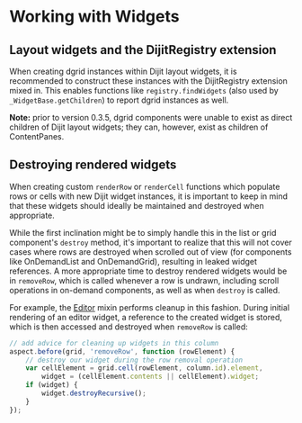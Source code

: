 # Working with Widgets

## Layout widgets and the DijitRegistry extension

When creating dgrid instances within Dijit layout widgets, it is recommended to
construct these instances with the DijitRegistry extension mixed in.
This enables functions like `registry.findWidgets` (also used by
`_WidgetBase.getChildren`) to report dgrid instances as well.

**Note:** prior to version 0.3.5, dgrid components were unable to exist as direct
children of Dijit layout widgets; they can, however, exist as children of
ContentPanes.

## Destroying rendered widgets

When creating custom `renderRow` or `renderCell` functions which populate rows
or cells with new Dijit widget instances, it is important to keep in mind that
these widgets should ideally be maintained and destroyed when appropriate.

While the first inclination might be to simply handle this in the list or grid
component's `destroy` method, it's important to realize that this will not cover
cases where rows are destroyed when scrolled out of view (for components like
OnDemandList and OnDemandGrid), resulting in leaked widget references. A more
appropriate time to destroy rendered widgets would be in `removeRow`, which is
called whenever a row is undrawn, including scroll operations in on-demand
components, as well as when `destroy` is called.

For example, the [Editor](../components/mixins/Editor.md) mixin performs cleanup in this fashion.
During initial rendering of an editor widget, a reference to the created widget
is stored, which is then accessed and destroyed when `removeRow` is called:

```js
// add advice for cleaning up widgets in this column
aspect.before(grid, 'removeRow', function (rowElement) {
    // destroy our widget during the row removal operation
    var cellElement = grid.cell(rowElement, column.id).element,
        widget = (cellElement.contents || cellElement).widget;
    if (widget) {
        widget.destroyRecursive();
    }
});
```